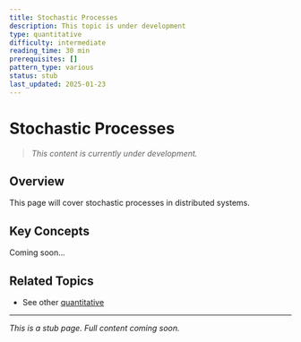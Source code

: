 ```yaml
---
title: Stochastic Processes
description: This topic is under development
type: quantitative
difficulty: intermediate
reading_time: 30 min
prerequisites: []
pattern_type: various
status: stub
last_updated: 2025-01-23
---
```



# Stochastic Processes

> *This content is currently under development.*

## Overview

This page will cover stochastic processes in distributed systems.

## Key Concepts

Coming soon...

## Related Topics

- See other [quantitative](../index.md)

---

*This is a stub page. Full content coming soon.*
